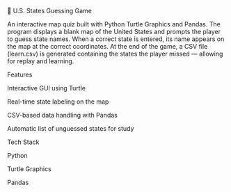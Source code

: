 🐢 U.S. States Guessing Game

An interactive map quiz built with Python Turtle Graphics and Pandas.
The program displays a blank map of the United States and prompts the player to guess state names.
When a correct state is entered, its name appears on the map at the correct coordinates.
At the end of the game, a CSV file (learn.csv) is generated containing the states the player missed — allowing for replay and learning.

Features

Interactive GUI using Turtle

Real-time state labeling on the map

CSV-based data handling with Pandas

Automatic list of unguessed states for study

Tech Stack

Python

Turtle Graphics

Pandas
